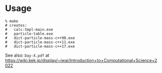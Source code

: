 # Usage

```shell
% make
# creates:
#   calc-tmpl-main.exe
#   particle-table.exe
#   dict-particle-mass-c++98.exe
#   dict-particle-mass-c++11.exe
#   dict-particle-mass-c++17.exe
```

See also: `Day-X.pdf` at <https://wiki.kek.jp/display/~iwai/Introduction+to+Computational+Science+2022>
